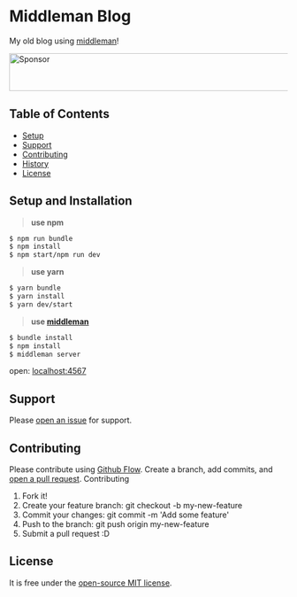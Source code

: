 # Middleman Blog

My old blog using [middleman](https://middlemanapp.com/)!

<a target='_blank' rel='nofollow' href='https://app.codesponsor.io/link/1QQGjzDQqsP1MDC8moUwzJjD/nandomoreirame/middleman-blog'>
  <img alt='Sponsor' width='888' height='68' src='https://app.codesponsor.io/embed/1QQGjzDQqsP1MDC8moUwzJjD/nandomoreirame/middleman-blog.svg' />
</a>

## Table of Contents
- [Setup](#setup-and-installation)
- [Support](#support)
- [Contributing](#contributing)
- [History](#history)
- [License](#license)

## Setup and Installation

> **use npm**

```bash
$ npm run bundle
$ npm install
$ npm start/npm run dev
```

> **use yarn**

```bash
$ yarn bundle
$ yarn install
$ yarn dev/start
```

> **use [middleman](https://middlemanapp.com/)**

```bash
$ bundle install
$ npm install
$ middleman server
```

open: [localhost:4567](http://localhost:4567)

## Support

Please [open an issue](https://github.com/nandomoreirame/readme-boilerplate/issues/new) for support.

## Contributing

Please contribute using [Github Flow](https://guides.github.com/introduction/flow/). Create a branch, add commits, and [open a pull request](https://github.com/nandomoreirame/readme-boilerplate/compare?expand=1).
Contributing

1. Fork it!
2. Create your feature branch: git checkout -b my-new-feature
3. Commit your changes: git commit -m 'Add some feature'
4. Push to the branch: git push origin my-new-feature
5. Submit a pull request :D

## License

It is free under the [open-source MIT license](/LICENSE).
